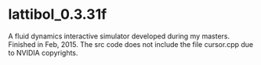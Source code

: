 # lattibol_0.3.31f
A fluid dynamics interactive simulator developed during my masters. Finished in Feb, 2015.
The src code does not include the file cursor.cpp due to NVIDIA copyrights.
